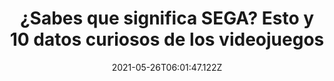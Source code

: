---
title: " ¿Sabes que significa SEGA? Esto y 10 datos curiosos de los videojuegos "
date: 2021-05-26T06:01:47.122Z
featuredimage: /assets/1026.png
categoria: Gaming
tags:
  - "#Videojuegos"
  - "#SEGA"
  - "#Universal"
short-description: Estos son 10 datos curiosos de los videojuegos que no sabias
mk1: >+
  ### 1.

  ![1020](/assets/1020.jpg "1020")

  Nolan Bushnel después de vender Atari perdió todo su dinero creando una compañía de robots que se presentó en un CES pero que nunca vendió una sola unidad

  ### 2.

  ![1021](/assets/1021.jpg "1021")

  Los primeros juegos que emitían «voces» fueron para el Intellivision gracias a un dispositivo llamado Intellivoice
mk2: >+
  ### 3.

  ![1022](/assets/1022.jpg "1022")

  Nintendo sacó en 1995 una consola que te permitía descargar videojuegos vía satélite la llamada BS-X, que contó con lanzamientos de la talla de Zelda y Mario, juegos totalmente exclusivos y que no han vuelto a salir en ninguna otra consola, como por ejemplo BS The Legend of Zelda: Ancient Stone Tablets. Y aunque mucha gente piensa que fue un fracaso, el dispositivo estuvo vigente hasta el año 2000.

  ### 4.

  ![1023](/assets/1023.jpg "1023")

  Sonic iba a ser originalmente un canguro
mk3: >+
  ### 5.

  ![1024](/assets/1024.jpg "1024")

  Ms. Pac-Man ha sido el arcade más exitoso en la historia en E.E.U.U.

  ### 6.

  ![1025](/assets/1025.jpg "1025")

  Universal demandó a Nintendo alegando que Donkey Kong era un plagio de King Kong
mk4: >+
  ### 7.

  ![1026](/assets/1026.png "1026")

  SEGA significa SErvice GAmes

  ### 8.

  ![1027](/assets/1027.jpg "1027")

  El Zelda de NES era el primer juago con batería
mk5: >+
  ### 9.

  ![1028](/assets/1027.jpg "1028")

  El Zelda de NES fue el primero en incluir un número telefónico para aclarar dudas a los jugadores? para dicha línea telefónica de atención solo se contaba con 4 operadoras y tuvieron que aumentar a 200 en unos días, para después llegar a 500.

  ### 10.

  ![1028](/assets/1028.jpg "1028")

  El nombre previo de Dreamcast era Katana
---